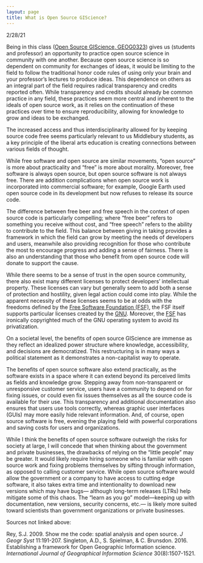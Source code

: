 ```yaml
---
layout: page
title: What is Open Source GIScience?
---
```


2/28/21


Being in this class ([Open Source GIScience, GEOG0323]( https://catalog.middlebury.edu/courses/view/catalog/catalog%2FMCUG/course/course%2FGEOG0323)) gives us (students and professor) an opportunity to practice open source science in community with one another. Because open source science is so dependent on community for exchanges of ideas, it would be limiting to the field to follow the traditional honor code rules of using only your brain and your professor’s lectures to produce ideas. This dependence on others as an integral part of the field requires radical transparency and credits reported often. While transparency and credits should already be common practice in any field, these practices seem more central and inherent to the ideals of open source work, as it relies on the continuation of these practices over time to ensure reproducibility, allowing for knowledge to grow and ideas to be exchanged. 

The increased access and thus interdisciplinarity allowed for by keeping source code free seems particularly relevant to us Middlebury students, as a key principle of the liberal arts education is creating connections between various fields of thought. 

While free software and open source are similar movements, “open source” is more about practicality and “free” is more about morality. Moreover, free software is always open source, but open source software is not always free. There are addition complications when open source work is incorporated into commercial software; for example, Google Earth used open source code in its development but now refuses to release its source code. 

The difference between free beer and free speech in the context of open source code is particularly compelling; where “free beer” refers to something you receive without cost, and “free speech” refers to the ability to contribute to the field. This balance between giving in taking provides a framework in which the field can grow by meeting the needs of developers and users, meanwhile also providing recognition for those who contribute the most to encourage progress and adding a sense of fairness. There is also an understanding that those who benefit from open source code will donate to support the cause. 

While there seems to be a sense of trust in the open source community, there also exist many different licenses to protect developers’ intellectual property. These licenses can vary but generally seem to add both a sense of protection and hostility, given legal action could come into play. While the apparent necessity of these licenses seems to be at odds with the freedoms defined by the [Free Software Foundation (FSF)](https://www.fsf.org), the FSF itself supports particular licenses created by the [GNU](https://www.gnu.org). Moreover, the [FSF](https://www.fsf.org/about/) has ironically copyrighted much of the GNU operating system to avoid its privatization.

On a societal level, the benefits of open source GIScience are immense as they reflect an idealized power structure where knowledge, accessibility, and decisions are democratized. This restructuring is in many ways a political statement as it demonstrates a non-capitalist way to operate. 

The benefits of open source software also extend practically, as the software exists in a space where it can extend beyond its perceived limits as fields and knowledge grow. Stepping away from non-transparent or unresponsive customer service, users have a community to depend on for fixing issues, or could even fix issues themselves as all the source code is available for their use. This transparency and additional documentation also ensures that users use tools correctly, whereas graphic user interfaces (GUIs) may more easily hide relevant information. And, of course, open source software is free, evening the playing field with powerful corporations and saving costs for users and organizations. 

While I think the benefits of open source software outweigh the risks for society at large, I will concede that when thinking about the government and private businesses, the drawbacks of relying on the “little people” may be greater. It would likely require hiring someone who is familiar with open source work and fixing problems themselves by sifting through information, as opposed to calling customer service. While open source software would allow the government or a company to have access to cutting edge software, it also takes extra time and intentionality to download new versions which may have bugs— although long-term releases (LTRs) help mitigate some of this chaos. The “learn as you go” model—keeping up with documentation, new versions, security concerns, etc.— is likely more suited toward scientists than government organizations or private businesses. 



Sources not linked above: 

Rey, S.J. 2009. Show me the code: spatial analysis and open source. *J Geogr Syst* 11:191-207. 
Singleton, A.D., S. Spielman, & C. Brunsdon. 2016. Establishing a framework for Open Geographic 
	Information science. *International Journal of Geographical Information Science* 30(8):1507-1521. 
